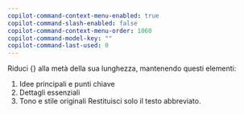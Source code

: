 ```yaml
---
copilot-command-context-menu-enabled: true
copilot-command-slash-enabled: false
copilot-command-context-menu-order: 1060
copilot-command-model-key: ""
copilot-command-last-used: 0
---
```

Riduci {} alla metà della sua lunghezza, mantenendo questi elementi:
1. Idee principali e punti chiave
2. Dettagli essenziali
3. Tono e stile originali
Restituisci solo il testo abbreviato.